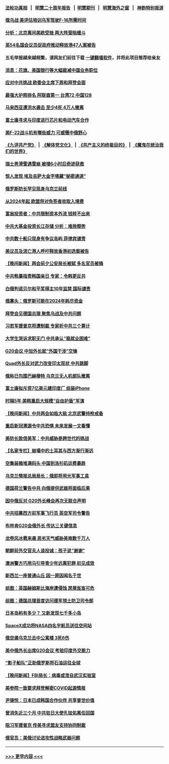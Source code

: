 #### [法轮功真相](https://github.com/gfw-breaker/truth/blob/master/README.md?t=0) &nbsp;&nbsp;|&nbsp;&nbsp; [明慧二十周年报告](https://github.com/gfw-breaker/mh-reports/blob/master/README.md?t=0) &nbsp;&nbsp;|&nbsp;&nbsp;[明慧期刊](https://github.com/gfw-breaker/mh-qikan) &nbsp;&nbsp;|&nbsp;&nbsp; [明慧海外之窗](https://github.com/gfw-breaker/mh-news/blob/master/README.md?t=0) &nbsp;&nbsp;|&nbsp;&nbsp; [神韵特别报道](https://github.com/gfw-breaker/mh-news/blob/master/shenyun.md?t=0)
#### [俄乌战 美评估培训乌军驾驶F-16所需时间](../pages/nsc418/n13943721.md?t=03060643) 
#### [分析：北京离间美欧受挫 两大阵营陷缠斗](../pages/nsc418/n13943304.md?t=03060643) 
#### [英54名国会议员促政府推动释放港47人案被告](../pages/nsc418/n13942858.md?t=03060643) 
#### 五毛举报越来越频繁，请网友们前往下载 [一键翻墙软件](https://github.com/gfw-breaker/ssr-accounts)，并将此项目推荐给亲友
#### [消息：花旗、美国银行等大幅裁减中国业务职位](../pages/nsc418/n13943222.md?t=03060643) 
#### [应对中共挑战 欧委会主席下周和拜登会面](../pages/nsc418/n13943208.md?t=03060643) 
#### [最强大护照排名 阿联酋第一 台湾72 中国128](../pages/nsc418/n13943153.md?t=03060643) 
#### [马来西亚遭洪水袭击 至少4死 4万人撤离](../pages/nsc418/n13943164.md?t=03060643) 
#### [富士康寻求与印度进行芯片和电动汽车合作](../pages/nsc418/n13943154.md?t=03060643) 
#### [美F-22战斗机有哪些威力 可威慑中俄野心](../pages/nsc418/n13943123.md?t=03060643) 
#### [《九评共产党》](https://github.com/begood0513/9ping.md/blob/master/README.md) &nbsp;|&nbsp; [《解体党文化》](../../../../jtdwh.md/blob/master/README.md)  &nbsp;|&nbsp; [《共产主义的终极目的》](../../../../gczydzjmd.md/blob/master/README.md) &nbsp;|&nbsp; [《魔鬼在统治我们的世界》](../../../../mgztzwmdsj.md/blob/master/README.md) 
#### [瑞士男滑雪遇雪崩 被埋6小时后奇迹获救](../pages/nsc418/n13942859.md?t=03060643) 
#### [惊人发现 埃及吉萨大金字塔藏“秘密通道”](../pages/nsc418/n13942833.md?t=03060643) 
#### [俄罗斯防长罕见现身乌克兰前线](../pages/nsc418/n13943092.md?t=03060643) 
#### [从2024年起 欧盟将对免签者收取入境费](../pages/nsc418/n13943082.md?t=03060643) 
#### [富翁投资者：中共限制资本外流 钱转不出来](../pages/nsc418/n13942831.md?t=03060643) 
#### [中共大基金投资长江存储 分析：难挽颓势](../pages/nsc418/n13942945.md?t=03060643) 
#### [中共数十船只现身有争议岛屿 菲律宾谴责](../pages/nsc418/n13943042.md?t=03060643) 
#### [美议员及流亡港人呼吁释放香港初选案被告](../pages/nsc418/n13942984.md?t=03060643) 
#### [【晚间新闻】两会前夕公安局长被弑 多名官员被捅](../pages/nsc418/n13942954.md?t=03060643) 
#### [中共粗暴指责韩国亲日 专家：令韩更反共](../pages/nsc418/n13942885.md?t=03060643) 
#### [白俄判诺贝尔和平奖得主10年监禁 国际谴责](../pages/nsc418/n13942806.md?t=03060643) 
#### [俄寡头：俄罗斯可能在2024年耗尽资金](../pages/nsc418/n13942712.md?t=03060643) 
#### [拜登会见德国总理 聚焦乌战及中共问题](../pages/nsc418/n13942613.md?t=03060643) 
#### [习若军援普京将遭制裁 专家析中共三个算计](../pages/nsc418/n13941775.md?t=03060643) 
#### [大学生哭诉求职无门 中共承认“稳就业困难”](../pages/nsc418/n13942260.md?t=03060643) 
#### [G20会议 中加外长就“外国干涉”交锋](../pages/nsc418/n13942524.md?t=03060643) 
#### [Quad外长反对武力改变印太现状 中共跳脚](../pages/nsc418/n13942426.md?t=03060643) 
#### [俄称已包围巴赫穆特 乌克兰无人机部队撤离](../pages/nsc418/n13942287.md?t=03060643) 
#### [富士康拟斥资7亿美元建印度厂 组装iPhone](../pages/nsc418/n13942138.md?t=03060643) 
#### [时隔5年 美韩重启大规模“自由护盾”军演](../pages/nsc418/n13942238.md?t=03060643) 
#### [【晚间新闻】中共两会如临大敌 北京武警持枪戒备](../pages/nsc418/n13942250.md?t=03060643) 
#### [重启新冠溯源令中共恐惧 未来发展一文看懂](../pages/nsc418/n13941816.md?t=03060643) 
#### [美防长致信美军：中共威胁是跨世代的挑战](../pages/nsc418/n13941972.md?t=03060643) 
#### [【名家专栏】崩塌中的土耳其与西方渐行渐远](../pages/nsc418/n13941603.md?t=03060643) 
#### [空集装箱堆满码头 中国到洛杉矶运费暴跌](../pages/nsc418/n13941766.md?t=03060643) 
#### [乌克兰情报总局局长：俄即将用光军事工具](../pages/nsc418/n13941772.md?t=03060643) 
#### [德国荷兰警告中共 向俄提供武器将面临后果](../pages/nsc418/n13941712.md?t=03060643) 
#### [因中俄反对 G20外长峰会再次无联合声明](../pages/nsc418/n13941726.md?t=03060643) 
#### [中共招募西方前军事飞行员 英空军司令警告](../pages/nsc418/n13941594.md?t=03060643) 
#### [布林肯G20会俄外长 传达三关键信息](../pages/nsc418/n13941678.md?t=03060643) 
#### [龙卷风冰雹来袭 恶劣天气威胁美南数千万人](../pages/nsc418/n13941595.md?t=03060643) 
#### [朝鲜前外交官夫人谈投诚：孩子说“谢谢”](../pages/nsc418/n13941662.md?t=03060643) 
#### [澳洲警方巧用马引导青少年远离犯罪 初见成效](../pages/nsc418/n13941356.md?t=03060643) 
#### [新西兰一座普通山丘 因一原因闻名于世](../pages/nsc418/n13941383.md?t=03060643) 
#### [组图：英国赫姆斯比海岸遭侵蚀 房屋岌岌可危](../pages/nsc418/n13941529.md?t=03060643) 
#### [组图：德国总理首度访问德军领土防卫司令部](../pages/nsc418/n13941433.md?t=03060643) 
#### [日本岛屿有多少？ 又新发现七千多小岛](../pages/nsc418/n13941489.md?t=03060643) 
#### [SpaceX成功将NASA四名宇航员送往空间站](../pages/nsc418/n13941501.md?t=03060643) 
#### [俄空袭乌克兰击中公寓楼 3死6伤](../pages/nsc418/n13941422.md?t=03060643) 
#### [美中俄外长出席G20会议 考验印度外交能力](../pages/nsc418/n13941393.md?t=03060643) 
#### [“影子船队”正助俄罗斯将石油运往全球](../pages/nsc418/n13941258.md?t=03060643) 
#### [【晚间新闻】FBI局长：病毒或泄自武汉实验室](../pages/nsc418/n13941348.md?t=03060643) 
#### [美参院一致要求拜登解密COVID起源情报](../pages/nsc418/n13941341.md?t=03060643) 
#### [尹锡悦：日本已成韩国合作伙伴 共享普世价值](../pages/nsc418/n13941138.md?t=03060643) 
#### [曾消失近三个月 中共驻日大使孔铉佑离任回国](../pages/nsc418/n13941226.md?t=03060643) 
#### [阻习军援普京 传美寻求盟友支持协同制裁](../pages/nsc418/n13940971.md?t=03060643) 
#### [俄官员：美俄讨论进攻性战略武器问题](../pages/nsc418/n13940914.md?t=03060643) 

----
#### [ >>> 更早内容 <<< ](../indexes/nsc418-earlier.md)

